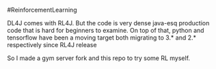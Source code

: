 #ReinforcementLearning

DL4J comes with RL4J. But  the code is very dense java-esq production code that is hard for beginners to examine.
On top of that, python and tensorflow have been a moving target both migrating to 3.* and 2.* respectively since RL4J release

So I made a gym server fork and this repo to try some RL myself.



